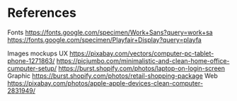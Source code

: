 # References

Fonts
https://fonts.google.com/specimen/Work+Sans?query=work+sa
https://fonts.google.com/specimen/Playfair+Display?query=playfa

Images mockups
UX
https://pixabay.com/vectors/computer-pc-tablet-phone-1271863/
https://picjumbo.com/minimalistic-and-clean-home-office-cumputer-setup/
https://burst.shopify.com/photos/laptop-on-login-screen
Graphic
https://burst.shopify.com/photos/retail-shopping-package
Web
https://pixabay.com/photos/apple-apple-devices-clean-computer-2831949/